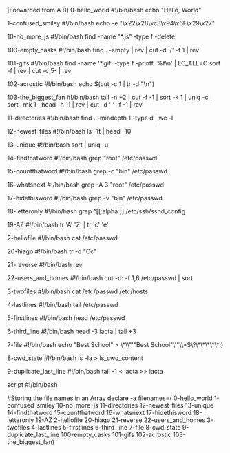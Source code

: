 [Forwarded from A B]
0-hello_world
#!/bin/bash
echo "Hello, World"

1-confused_smiley
#!/bin/bash
echo -e "\x22\x28\\xc3\x94\x6F\x29\x27"

10-no_more_js
#!/bin/bash
find -name "*.js" -type f -delete

100-empty_casks
#!/bin/bash
find . -empty | rev | cut -d '/' -f 1 | rev

101-gifs
#!/bin/bash
find -name '*.gif' -type f -printf '%f\n' |  LC_ALL=C sort -f | rev | cut -c 5- | rev

102-acrostic
#!/bin/bash
echo $(cut -c 1 | tr -d "\n")

103-the_biggest_fan
#!/bin/bash
tail -n +2 | cut -f -1 | sort -k 1 | uniq -c | sort -rnk 1 | head -n 11 | rev | cut -d ' ' -f -1 | rev

11-directories
#!/bin/bash
find . -mindepth 1 -type d | wc -l

12-newest_files
#!/bin/bash
ls -1t | head -10

13-unique
#!/bin/bash
sort | uniq -u

14-findthatword
#!/bin/bash 
grep "root" /etc/passwd

15-countthatword
#!/bin/bash
grep -c "bin" /etc/passwd

16-whatsnext
#!/bin/bash
grep -A 3 "root" /etc/passwd

17-hidethisword
#!/bin/bash
grep -v "bin" /etc/passwd

18-letteronly
#!/bin/bash
grep ^[[:alpha:]] /etc/ssh/sshd_config

19-AZ
#!/bin/bash
tr 'A' 'Z' | tr 'c' 'e'

2-hellofile
#!/bin/bash
cat /etc/passwd

20-hiago
#!/bin/bash
tr -d "Cc"

21-reverse
#!/bin/bash
rev

22-users_and_homes
#!/bin/bash
cut -d: -f 1,6 /etc/passwd | sort

3-twofiles
#!/bin/bash
cat /etc/passwd /etc/hosts

4-lastlines
#!/bin/bash
tail /etc/passwd

5-firstlines
#!/bin/bash
head /etc/passwd

6-third_line
#!/bin/bash
head -3 iacta | tail +3

7-file
#!/bin/bash
echo "Best School" > \\\*\\\\"'\"Best School\"\\'"\\\\\*\$\\\?\\\*\\\*\\\*\\\*\\\*\:\)

8-cwd_state
#!/bin/bash
ls -la > ls_cwd_content

9-duplicate_last_line
#!/bin/bash
tail -1 < iacta >> iacta

script
#!/bin/bash


#Storing the file names in an Array
declare -a filenames=(
0-hello_world
1-confused_smiley
10-no_more_js
11-directories
12-newest_files
13-unique
14-findthatword
15-countthatword
16-whatsnext
17-hidethisword
18-letteronly
19-AZ
2-hellofile
20-hiago
21-reverse
22-users_and_homes
3-twofiles
4-lastlines
5-firstlines
6-third_line
7-file
8-cwd_state
9-duplicate_last_line
100-empty_casks
101-gifs
102-acrostic
103-the_biggest_fan)
